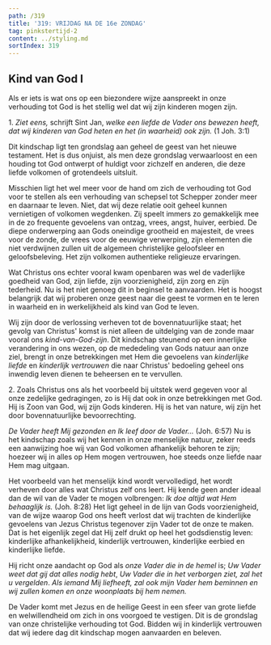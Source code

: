 ```yaml
---
path: /319
title: '319: VRIJDAG NA DE 16e ZONDAG'
tag: pinkstertijd-2
content: ../styling.md
sortIndex: 319
---
```


## Kind van God I

Als er iets is wat ons op een biezondere wijze aanspreekt in onze verhouding tot God is het stellig wel dat wij zijn kinderen mogen zijn.

1\. _Ziet eens,_ schrijft Sint Jan, _welke een liefde de Vader ons bewezen heeft, dat wij kinderen van God heten en het (in waarheid) ook zijn._ (1 Joh. 3:1)

Dit kindschap ligt ten grondslag aan geheel de geest van het nieuwe testament. Het is dus onjuist, als men deze grondslag verwaarloost en een houding tot God ontwerpt of huldigt voor zichzelf en anderen, die deze liefde volkomen of grotendeels uitsluit.

Misschien ligt het wel meer voor de hand om zich de verhouding tot God voor te stellen als een verhouding van schepsel tot Schepper zonder meer en daarnaar te leven. Niet, dat wij deze relatie ooit geheel kunnen vernietigen of volkomen wegdenken. Zij speelt immers zo gemakkelijk mee in de zo frequente gevoelens van ontzag, vrees, angst, huiver, eerbied. De diepe onderwerping aan Gods oneindige grootheid en majesteit, de vrees voor de zonde, de vrees voor de eeuwige verwerping, zijn elementen die niet verdwijnen zullen uit de algemeen christelijke geloofsleer en geloofsbeleving. Het zijn volkomen authentieke religieuze ervaringen.

Wat Christus ons echter vooral kwam openbaren was wel de vaderlijke goedheid van God, zijn liefde, zijn voorzienigheid, zijn zorg en zijn tederheid. Nu is het niet genoeg dit in beginsel te aanvaarden. Het is hoogst belangrijk dat wij proberen onze geest naar die geest te vormen en te leren in waarheid en in werkelijkheid als kind van God te leven.

Wij zijn door de verlossing verheven tot de bovennatuurlijke staat; het gevolg van Christus' komst is niet alleen de uitdelging van de zonde maar vooral ons _kind-van-God-zijn_. Dit kindschap steunend op een innerlijke verandering in ons wezen, op de mededeling van Gods natuur aan onze ziel, brengt in onze betrekkingen met Hem die gevoelens van _kinderlijke liefde_ en _kinderlijk vertrouwen_ die naar Christus' bedoeling geheel ons inwendig leven dienen te beheersen en te vervullen.

2\. Zoals Christus ons als het voorbeeld bij uitstek werd gegeven voor al onze zedelijke gedragingen, zo is Hij dat ook in onze betrekkingen met God. Hij is Zoon van God, wij zijn Gods kinderen. Hij is het van nature, wij zijn het door bovennatuurlijke bevoorrechting.

_De Vader heeft Mij gezonden en Ik leef door de Vader..._ (Joh. 6:57) Nu is het kindschap zoals wij het kennen in onze menselijke natuur, zeker reeds een aanwijzing hoe wij van God volkomen afhankelijk behoren te zijn; hoezeer wij in alles op Hem mogen vertrouwen, hoe steeds onze liefde naar Hem mag uitgaan.

Het voorbeeld van het menselijk kind wordt vervolledigd, het wordt verheven door alles wat Christus zelf ons leert. Hij kende geen ander ideaal dan de wil van de Vader te mogen volbrengen: _Ik doe altijd wat Hem behaaglijk is._ (Joh. 8:28) Het ligt geheel in de lijn van Gods voorzienigheid, van de wijze waarop God ons heeft verlost dat wij trachten de kinderlijke gevoelens van Jezus Christus tegenover zijn Vader tot de onze te maken. Dat is het eigenlijk zegel dat Hij zelf drukt op heel het godsdienstig leven: kinderlijke afhankelijkheid, kinderlijk vertrouwen, kinderlijke eerbied en kinderlijke liefde.

Hij richt onze aandacht op God als _onze Vader die in de hemel_ is; _Uw Vader weet dat gij dat alles nodig hebt_, _Uw Vader die in het verborgen ziet, zal het u vergelden_. _Als iemand Mij liefheeft, zal ook mijn Vader hem beminnen en wij zullen komen en onze woonplaats bij hem nemen._

De Vader komt met Jezus en de heilige Geest in een sfeer van grote liefde en welwillendheid om zich in ons voorgoed te vestigen. Dit is de grondslag van onze christelijke verhouding tot God. Bidden wij in kinderlijk vertrouwen dat wij iedere dag dit kindschap mogen aanvaarden en beleven.

